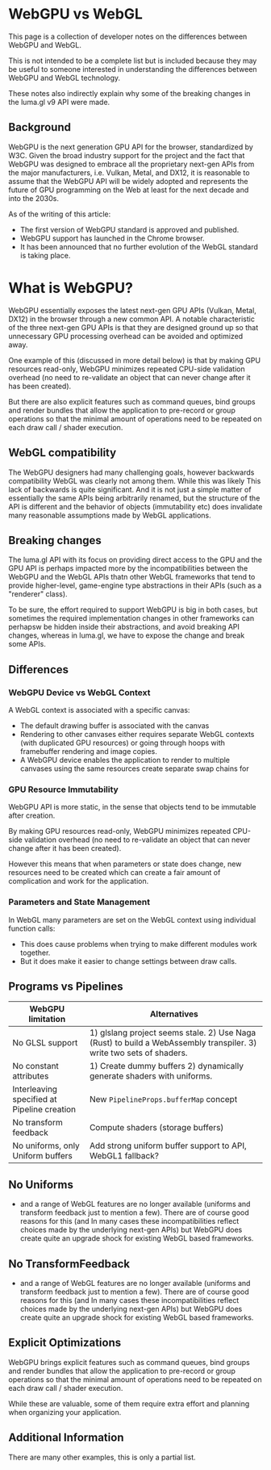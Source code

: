 # WebGPU vs WebGL

This page is a collection of developer notes on the differences between WebGPU and WebGL. 

This is not intended to be a complete list but is included because they may be useful to someone interested in understanding the differences between WebGPU and WebGL technology. 

These notes also indirectly explain why some of the breaking changes in the luma.gl v9 API were made.

## Background

WebGPU is the next generation GPU API for the browser, standardized by W3C. 
Given the broad industry support for the project and the fact that WebGPU was designed to embrace all the proprietary next-gen APIs from the major manufacturers, i.e. Vulkan, Metal, and DX12, it is reasonable to assume that the WebGPU API will be widely adopted and represents the future of GPU programming on the Web at least for the next decade and into the 2030s. 

As of the writing of this article:

- The first version of WebGPU standard is approved and published.
- WebGPU support has launched in the Chrome browser.
- It has been announced that no further evolution of the WebGL standard is taking place.

# What is WebGPU?

WebGPU essentially exposes the latest next-gen GPU APIs (Vulkan, Metal, DX12) in the browser through a new common API. A notable characteristic of the three next-gen GPU APIs is that they are designed ground up so that unnecessary GPU processing overhead can be avoided and optimized away. 

One example of this (discussed in more detail below) is that by making GPU resources read-only, WebGPU minimizes repeated CPU-side validation overhead (no need to re-validate an object that can never change after it has been created).

But there are also explicit features such as command queues, bind groups and render bundles that allow the application to pre-record or group operations so that the minimal amount of operations need to be repeated on each draw call / shader execution.

## WebGL compatibility

The WebGPU designers had many challenging goals, however backwards compatibility WebGL was  clearly not among them. While this was likely This lack of backwards is quite significant. And it is not just a simple matter of essentially the same APIs being arbitrarily renamed, but the structure of the API is  different and the behavior of objects (immutability etc) does invalidate many reasonable assumptions made by WebGL applications. 

## Breaking changes

The luma.gl API with its focus on providing direct access to the GPU and the GPU API is perhaps impacted more by the incompatibilities between the WebGPU and the WebGL APIs thatn other  WebGL frameworks that tend to provide higher-level, game-engine type abstractions in their APIs (such as a "renderer" class). 

To be sure, the effort required to support WebGPU is big in both cases, but sometimes the required implementation changes in other frameworks can perhapsw be hidden inside their abstractions, and avoid breaking API changes, whereas in luma.gl, we have to expose the change and break some APIs.

## Differences

### WebGPU Device vs WebGL Context

A WebGL context is associated with a specific canvas:

- The default drawing buffer is associated with the canvas
- Rendering to other canvases either requires separate WebGL contexts (with duplicated GPU resources) or going through hoops with framebuffer rendering and image copies.
- A WebGPU device enables the application to render to multiple canvases using the same resources create separate swap chains for 

### GPU Resource Immutability

WebGPU API is more static, in the sense that objects tend to be immutable after creation.

By making GPU resources read-only, WebGPU minimizes repeated CPU-side validation overhead (no need to re-validate an object that can never change after it has been created).

However this means that when parameters or state does change, new resources need to be created which can create a fair amount of complication and work for the application.

### Parameters and State Management

In WebGL many parameters are set on the WebGL context using individual function calls:

- This does cause problems when trying to make different modules work together.
- But it does make it easier to change settings between draw calls.

## Programs vs Pipelines

| WebGPU limitation                           | Alternatives                                                                                                        |
| ------------------------------------------- | ------------------------------------------------------------------------------------------------------------------- |
| No GLSL support                             | 1) glslang project seems stale. 2) Use Naga (Rust) to build a WebAssembly transpiler. 3) write two sets of shaders. |
| No constant attributes                      | 1) Create dummy buffers 2) dynamically generate shaders with uniforms.                                              |
| Interleaving specified at Pipeline creation | New `PipelineProps.bufferMap` concept                                                                               |
| No transform feedback                       | Compute shaders (storage buffers)                                                                                   |
| No uniforms, only Uniform buffers           | Add strong uniform buffer support to API, WebGL1 fallback?                                                          |

## No Uniforms

-  and a range of WebGL features are no longer available (uniforms and transform feedback just to mention a few). There are of course good reasons for this (and In many cases these incompatibilities reflect choices made by the underlying next-gen APIs) but WebGPU does create quite an upgrade shock for existing WebGL based frameworks. 

## No TransformFeedback

-  and a range of WebGL features are no longer available (uniforms and transform feedback just to mention a few). There are of course good reasons for this (and In many cases these incompatibilities reflect choices made by the underlying next-gen APIs) but WebGPU does create quite an upgrade shock for existing WebGL based frameworks. 

## Explicit Optimizations

WebGPU brings explicit features such as command queues, bind groups and render bundles that allow the application to pre-record or group operations so that the minimal amount of operations need to be repeated on each draw call / shader execution.

While these are valuable, some of them require extra effort and planning when organizing your application.

## Additional Information

There are many other examples, this is only a partial list.